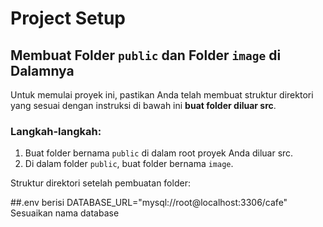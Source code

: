 # Project Setup

## Membuat Folder `public` dan Folder `image` di Dalamnya

Untuk memulai proyek ini, pastikan Anda telah membuat struktur direktori yang sesuai dengan instruksi di bawah ini **buat folder diluar src**.

### Langkah-langkah:

1. Buat folder bernama `public` di dalam root proyek Anda diluar src.
2. Di dalam folder `public`, buat folder bernama `image`.

Struktur direktori setelah pembuatan folder:


##.env berisi DATABASE_URL="mysql://root@localhost:3306/cafe" Sesuaikan nama database

